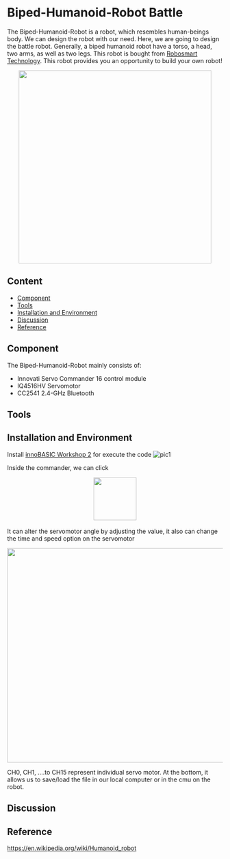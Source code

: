 # Biped-Humanoid-Robot Battle

The Biped-Humanoid-Robot is a robot, which resembles human-beings body. We can design the robot with our need. Here, we are going to design the battle robot. Generally, a biped humanoid robot have a torso, a head, two arms, as well as two legs. This robot is bought from [Robosmart Technology](http://robosmart.com.tw/zh-tw/classes_con.php?id=NDU=). This robot provides you an opportunity to build your own robot!



<div align=center><img width="450" height="450" src="https://github.com/christw16/Biped-Humanoid-Robot-Battle/blob/master/img/3.jpg"/></div>

## Content

  * [Component](#Component)
  * [Tools](#Tools)
  * [Installation and Environment](#Installation)
  * [Discussion](#Discussion)
  * [Reference](#Reference)
  
## Component

The Biped-Humanoid-Robot mainly consists of:
 * Innovati Servo Commander 16 control module
 * IQ4516HV Servomotor
 * CC2541 2.4-GHz Bluetooth
 
## Tools




## Installation and Environment

Install [innoBASIC Workshop 2](http://www.innovati.com.tw/website/down/html/?113.html) for execute the code
![pic1](https://github.com/christw16/Biped-Humanoid-Robot-Battle/blob/master/img/1.jpg)

Inside the commander, we can click   <div align=center><img width="100" height="100" src="https://github.com/christw16/Biped-Humanoid-Robot-Battle/blob/master/img/5.jpg"/></div><br/>
It can alter the servomotor angle by adjusting the value, it also can change the time and speed option on the servomotor
<div align=center><img width="700" height="500" src="https://github.com/christw16/Biped-Humanoid-Robot-Battle/blob/master/img/4.jpg"/></div>

CH0, CH1, ....to CH15 represent individual servo motor. At the bottom, it allows us to save/load the file in our local computer or in the cmu on the robot.

## Discussion
## Reference

https://en.wikipedia.org/wiki/Humanoid_robot










